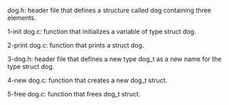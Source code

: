 dog.h: header file that defines a structure called dog containing three elements.

1-init dog.c: function that initializes a variable of type struct dog.

2-print dog.c: function that prints a struct dog.

3-dog.h: header file that defines a new type dog_t as a new name for the type struct dog.

4-new dog.c: function that creates a new dog_t struct.

5-free dog.c: function that frees dog_t struct.
